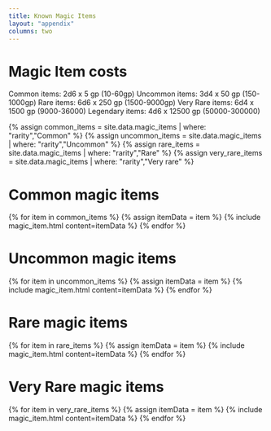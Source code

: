 ```yaml
---
title: Known Magic Items
layout: "appendix"
columns: two
---
```

# Magic Item costs
Common items: 2d6 x 5 gp (10-60gp)
Uncommon items: 3d4 x 50 gp (150-1000gp)
Rare items: 6d6 x 250 gp (1500-9000gp)
Very Rare items: 6d4 x 1500 gp (9000-36000)
Legendary items: 4d6 x 12500 gp (50000-300000)

{% assign common_items = site.data.magic_items | where: "rarity","Common" %} 
{% assign uncommon_items = site.data.magic_items | where: "rarity","Uncommon" %} 
{% assign rare_items = site.data.magic_items | where: "rarity","Rare" %} 
{% assign very_rare_items = site.data.magic_items | where: "rarity","Very rare" %} 

# Common magic items
{% for item in common_items %}
{% assign itemData = item %}
{% include magic_item.html content=itemData %}
{% endfor %}

# Uncommon magic items
{% for item in uncommon_items %}
{% assign itemData = item %}
{% include magic_item.html content=itemData %}
{% endfor %}

# Rare magic items
{% for item in rare_items %}
{% assign itemData = item %}
{% include magic_item.html content=itemData %}
{% endfor %}

# Very Rare magic items
{% for item in very_rare_items %}
{% assign itemData = item %}
{% include magic_item.html content=itemData %}
{% endfor %}
